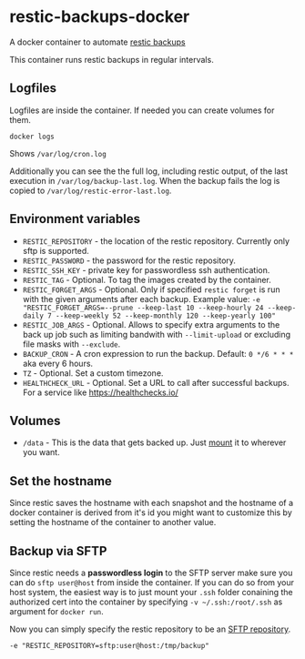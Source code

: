 # restic-backups-docker
A docker container to automate [restic backups](https://restic.github.io/)

This container runs restic backups in regular intervals. 

## Logfiles
Logfiles are inside the container. If needed you can create volumes for them.

```
docker logs
```
Shows `/var/log/cron.log`

Additionally you can see the the full log, including restic output, of the last execution in `/var/log/backup-last.log`. When the backup fails the log is copied to `/var/log/restic-error-last.log`.

## Environment variables

* `RESTIC_REPOSITORY` - the location of the restic repository. Currently only sftp is supported.
* `RESTIC_PASSWORD` - the password for the restic repository.
* `RESTIC_SSH_KEY` - private key for passwordless ssh authentication.
* `RESTIC_TAG` - Optional. To tag the images created by the container.
* `RESTIC_FORGET_ARGS` - Optional. Only if specified `restic forget` is run with the given arguments after each backup. Example value: `-e "RESTIC_FORGET_ARGS=--prune --keep-last 10 --keep-hourly 24 --keep-daily 7 --keep-weekly 52 --keep-monthly 120 --keep-yearly 100"`
* `RESTIC_JOB_ARGS` - Optional. Allows to specify extra arguments to the back up job such as limiting bandwith with `--limit-upload` or excluding file masks with `--exclude`.
* `BACKUP_CRON` - A cron expression to run the backup. Default: `0 */6 * * *` aka every 6 hours.
* `TZ` - Optional. Set a custom timezone.
* `HEALTHCHECK_URL` - Optional. Set a URL to call after successful backups. For a service like https://healthchecks.io/

## Volumes

* `/data` - This is the data that gets backed up. Just [mount](https://docs.docker.com/engine/reference/run/#volume-shared-filesystems) it to wherever you want.

## Set the hostname

Since restic saves the hostname with each snapshot and the hostname of a docker container is derived from it's id you might want to customize this by setting the hostname of the container to another value.

## Backup via SFTP

Since restic needs a **passwordless login** to the SFTP server make sure you can do `sftp user@host` from inside the container. If you can do so from your host system, the easiest way is to just mount your `.ssh` folder conaining the authorized cert into the container by specifying `-v ~/.ssh:/root/.ssh` as argument for `docker run`.

Now you can simply specify the restic repository to be an [SFTP repository](https://restic.readthedocs.io/en/stable/Manual/#create-an-sftp-repository).

```
-e "RESTIC_REPOSITORY=sftp:user@host:/tmp/backup"
```
